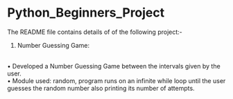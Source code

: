 # Python_Beginners_Project
The README file contains details of of the following project:-
<br>
1. Number Guessing Game:
<br>
•	Developed a Number Guessing Game between the intervals given by the user.
<br>
•	Module used: random, program runs on an infinite while loop until the user guesses the random number also printing its number of attempts.
